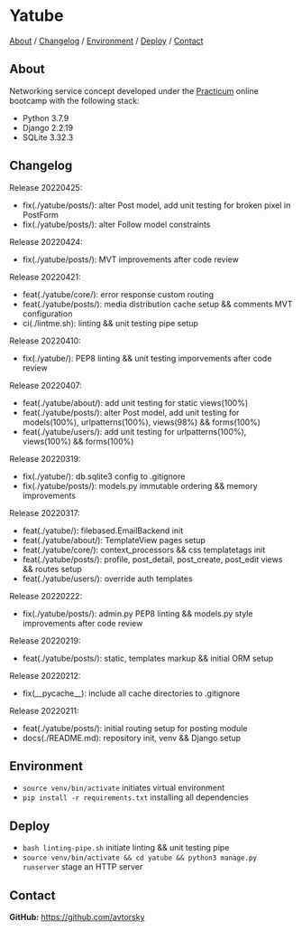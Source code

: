 # Yatube

[About](#about) /
[Changelog](#changelog) /
[Environment](#environment) /
[Deploy](#deploy) /
[Contact](#contact)

## About
Networking service concept developed under the [Practicum](https://practicum.yandex.com/) online bootcamp with the following stack:
* Python 3.7.9
* Django 2.2.19
* SQLite 3.32.3

## Changelog
Release 20220425:
* fix(./yatube/posts/): alter Post model, add unit testing for broken pixel in PostForm
* fix(./yatube/posts/): alter Follow model constraints

Release 20220424:
* fix(./yatube/posts/): MVT improvements after code review

Release 20220421:
* feat(./yatube/core/): error response custom routing
* feat(./yatube/posts/): media distribution cache setup && comments MVT configuration
* ci(./lintme.sh): linting && unit testing pipe setup

Release 20220410:
* fix(./yatube/): PEP8 linting && unit testing imporvements after code review

Release 20220407:
* feat(./yatube/about/): add unit testing for static views(100%)
* feat(./yatube/posts/): alter Post model, add unit testing for models(100%), urlpatterns(100%), views(98%) && forms(100%)
* feat(./yatube/users/): add unit testing for urlpatterns(100%), views(100%) && forms(100%)

Release 20220319:
* fix(./yatube/): db.sqlite3 config to .gitignore
* fix(./yatube/posts/): models.py immutable ordering && memory improvements

Release 20220317:
* feat(./yatube/): filebased.EmailBackend init
* feat(./yatube/about/): TemplateView pages setup
* feat(./yatube/core/): context_processors && css templatetags init
* feat(./yatube/posts/): profile, post_detail, post_create, post_edit views && routes setup
* feat(./yatube/users/): override auth templates

Release 20220222:
* fix(./yatube/posts/): admin.py PEP8 linting && models.py style improvements after code review

Release 20220219:
* feat(./yatube/posts/): static, templates markup && initial ORM setup

Release 20220212:
* fix(\_\_pycache\_\_): include all cache directories to .gitignore

Release 20220211:
* feat(./yatube/posts/): initial routing setup for posting module
* docs(./README.md): repository init, venv && Django setup

## Environment
* `source venv/bin/activate` initiates virtual environment
* `pip install -r requirements.txt` installing all dependencies

## Deploy
* `bash linting-pipe.sh` initiate linting && unit testing pipe
* `source venv/bin/activate && cd yatube && python3 manage.py runserver` stage an HTTP server

## Contact
__GitHub:__ <a href="https://github.com/avtorsky" target="_blank">https://github.com/avtorsky</a>
